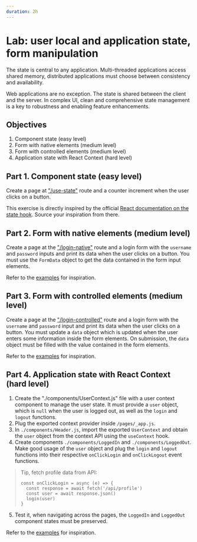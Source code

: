 ```yaml
---
duration: 2h
---
```


# Lab: user local and application state, form manipulation

The state is central to any application. Multi-threaded applications access shared memory, distributed applications must choose between consistency and availability.

Web applications are no exception. The state is shared between the client and the server. In complex UI, clean and comprehensive state management is a key to robustness and enabling feature enhancements.

## Objectives

1. Component state (easy level)
2. Form with native elements (medium level)
3. Form with controlled elements (medium level)
4. Application state with React Context (hard level)

## Part 1. Component state (easy level)

Create a page at ["/use-state"](http://localhost:3000/use-state) route and a counter increment when the user clicks on a button.

This exercise is directly inspired by the official [React documentation on the state hook](https://reactjs.org/docs/hooks-state.html). Source your inspiration from there.

## Part 2. Form with native elements (medium level)

Create a page at the ["/login-native"](http://localhost:3000/login-native) route and a login form with the `username` and `password` inputs and print its data when the user clicks on a button. You must use the `FormData` object to get the data contained in the form input elements.

Refer to the [examples](index.md) for inspiration.

## Part 3. Form with controlled elements (medium level)

Create a page at the ["/login-controlled"](http://localhost:3000/login-controlled) route and a login form with the `username` and `password` input and print its data when the user clicks on a button. You must update a `data` object which is updated when the user enters some information inside the form elements. On submission, the `data` object must be filled with the value contained in the form elements.

Refer to the [examples](index.md) for inspiration.

## Part 4. Application state with React Context (hard level)

1. Create the "./components/UserContext.js" file with a user context component to manage the user state. It must provide a `user` object, which is `null` when the user is logged out, as well as the `login` and `logout` functions.
2. Plug the exported context provider inside `/pages/_app.js`.
3. In `./components/Header.js`, import the exported `UserContext` and obtain the `user` object from the context API using the `useContext` hook.
4. Create components `./components/LoggedIn` and `./components/LoggedOut`. Make good usage of the `user` object and plug the `login` and `logout` functions into their respective `onClickLogin` and `onClickLogout` event functions.

> Tip, fetch profile data from API:
> ```
> const onClickLogin = async (e) => {
>   const response = await fetch('/api/profile')
>   const user = await response.json()
>   login(user)
> }
> ```

5. Test it, when navigating across the pages, the `LoggedIn` and `LoggedOut` component states must be preserved.

Refer to the [examples](index.md) for inspiration.

